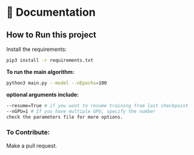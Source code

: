 📖 Documentation 
================

## How to Run this project

Install the requirements:
```bash
pip3 install -r requirements.txt 
```
**To run the main algorithm:**
```bash
python3 main.py --model --nEpochs=100
```
**optional arguments include:**
```bash
--resume=True # if you want to resume training from last checkpoint
--nGPU=1 # If you have multiple GPU, specify the number
check the parameters file for more options.
```

### To Contribute:
Make a pull request. 
